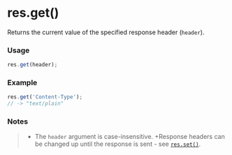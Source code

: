 # res.get()

Returns the current value of the specified response header (`header`).

### Usage
```js
res.get(header);
```

### Example
```javascript
res.get('Content-Type');
// -> "text/plain"
```

### Notes
>+ The `header` argument is case-insensitive.
>+Response headers can be changed up until the response is sent - see [`res.set()`](http://sailsjs.org/documentation/reference/res/res.set.html).













<docmeta name="uniqueID" value="resget697790">
<docmeta name="displayName" value="res.get()">
